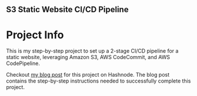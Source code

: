## S3 Static Website CI/CD Pipeline

# Project Info
This is my step-by-step project to set up a 2-stage CI/CD pipeline for a static website, leveraging Amazon S3, AWS CodeCommit, and AWS CodePipeline.

Checkout [my blog post](https://omyro.hashnode.dev/creating-a-cicd-pipeline-for-an-amazon-s3-static-website) for this project on Hashnode. The blog post contains the step-by-step instructions needed to successfully complete this project.